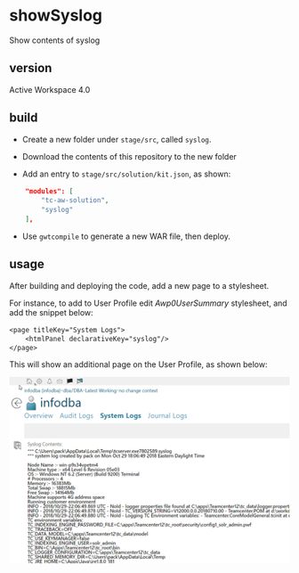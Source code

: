 # showSyslog
Show contents of syslog

## version
Active Workspace 4.0

## build
- Create a new folder under `stage/src`, called `syslog`.

- Download the contents of this repository to the new folder

- Add an entry to `stage/src/solution/kit.json`, as shown:
```json
    "modules": [
        "tc-aw-solution",
        "syslog"
    ],
```
- Use `gwtcompile` to generate a new WAR file, then deploy.
    
## usage
After building and deploying the code, add a new page to a stylesheet.  

For instance, to add to User Profile edit *Awp0UserSummary* stylesheet, and add the snippet below:

    <page titleKey="System Logs">
        <htmlPanel declarativeKey="syslog"/>
    </page>

This will show an additional page on the User Profile, as shown below:

![screenshot](syslog.png)
